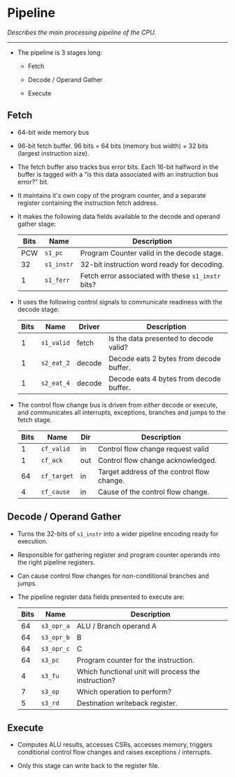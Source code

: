 
# Pipeline

*Describes the main processing pipeline of the CPU.*

---

- The pipeline is 3 stages long:

  - Fetch

  - Decode / Operand Gather

  - Execute

## Fetch

- 64-bit wide memory bus

- 96-bit fetch buffer.  96 bits = 64 bits (memory bus width) + 32 bits
  (largest instruction size).

- The fetch buffer also tracks bus error bits. Each 16-bit halfword
  in the buffer is tagged with a "is this data associated with an
  instruction bus error?" bit.

- It maintains it's own copy of the program counter, and a separate register
  containing the instruction fetch address.

- It makes the following data fields available to the decode and operand
  gather stage:

    Bits | Name      | Description
    -----|-----------|-----------------------------------------------------
     PCW | `s1_pc`   | Program Counter valid in the decode stage.
     32  | `s1_instr`| 32-bit instruction word ready for decoding.
     1   | `s1_ferr` | Fetch error associated with these `s1_instr` bits?

- It uses the following control signals to communicate readiness with the
  decode stage:

    Bits | Name      | Driver | Description
    -----|-----------|--------|---------------------------------------------
     1   | `s1_valid`| fetch  | Is the data presented to decode valid?
     1   | `s2_eat_2`| decode | Decode eats 2 bytes from decode buffer.
     1   | `s2_eat_4`| decode | Decode eats 4 bytes from decode buffer.
    
- The control flow change bus is driven from *either* decode *or*
  execute, and communicates all interrupts, exceptions, branches and jumps to
  the fetch stage.

    Bits | Name         | Dir | Description
    -----|--------------|-----|---------------------------------------------
     1   | `cf_valid`   | in  | Control flow change request valid
     1   | `cf_ack`     | out | Control flow change acknowledged.
     64  | `cf_target`  | in  | Target address of the control flow change.
     4   | `cf_cause`   | in  | Cause of the control flow change.

## Decode / Operand Gather

- Turns the 32-bits of `s1_instr` into a wider pipeline encoding ready for
  execution.

- Responsible for gathering register and program counter operands into the
  right pipeline registers.

- Can cause control flow changes for non-conditional branches and jumps.

- The pipeline register data fields presented to execute are:

    Bits | Name         | Description
    -----|--------------|---------------------------------------------
     64  | `s3_opr_a`   | ALU / Branch operand A
     64  | `s3_opr_b`   | B
     64  | `s3_opr_c`   | C
     64  | `s3_pc`      | Program counter for the instruction.
      4  | `s3_fu`      | Which functional unit will process the instruction?
      7  | `s3_op`      | Which operation to perform?
      5  | `s3_rd`      | Destination writeback register.

## Execute

- Computes ALU results,
  accesses CSRs,
  accesses memory,
  triggers conditional control flow changes
  and
  raises exceptions / interrupts.

- Only this stage can write back to the register file.
 
